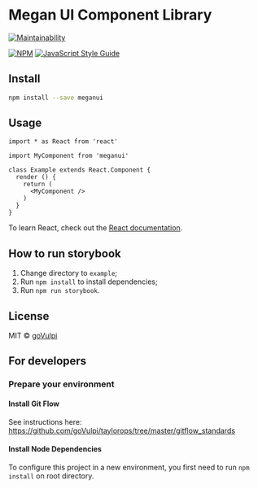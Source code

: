 # Megan UI Component Library
[![Maintainability](https://api.codeclimate.com/v1/badges/75f3157e3c3b909d3933/maintainability)](https://codeclimate.com/github/goVulpi/meganui/maintainability)

[![NPM](https://img.shields.io/npm/v/meganui.svg)](https://www.npmjs.com/package/meganui) [![JavaScript Style Guide](https://img.shields.io/badge/code_style-standard-brightgreen.svg)](https://standardjs.com)

## Install

```bash
npm install --save meganui
```

## Usage

```tsx
import * as React from 'react'

import MyComponent from 'meganui'

class Example extends React.Component {
  render () {
    return (
      <MyComponent />
    )
  }
}
```

To learn React, check out the [React documentation](https://reactjs.org/).

## How to run storybook

1. Change directory to `example`;
2. Run `npm install` to install dependencies;
3. Run `npm run storybook`.

## License

MIT © [goVulpi](https://github.com/goVulpi)

## For developers

### Prepare your environment

#### Install Git Flow

See instructions here:
https://github.com/goVulpi/taylorops/tree/master/gitflow_standards

#### Install Node Dependencies

To configure this project in a new environment, you first need to run `npm install` on root directory.
